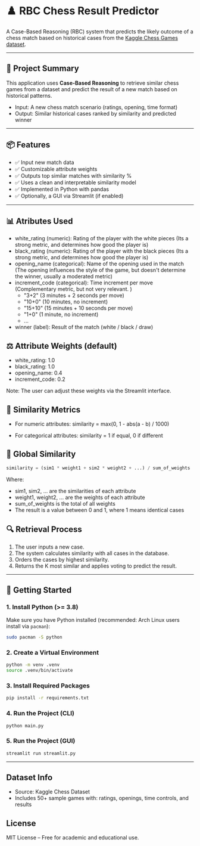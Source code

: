 # ♟️ RBC Chess Result Predictor

A Case-Based Reasoning (RBC) system that predicts the likely outcome of a chess match based on historical cases from the [Kaggle Chess Games dataset](https://www.kaggle.com/datasets/datasnaek/chess/data).

---

## 🧠 Project Summary

This application uses **Case-Based Reasoning** to retrieve similar chess games from a dataset and predict the result of a new match based on historical patterns.

- Input: A new chess match scenario (ratings, opening, time format)
- Output: Similar historical cases ranked by similarity and predicted winner

---

## 📦 Features

- ✅ Input new match data
- ✅ Customizable attribute weights
- ✅ Outputs top similar matches with similarity %
- ✅ Uses a clean and interpretable similarity model
- ✅ Implemented in Python with pandas
- ✅ Optionally, a GUI via Streamlit (if enabled)

---

## 📊 Atributes Used

- white_rating (numeric): Rating of the player with the white pieces (Its a strong metric, and determines how good the player is)
- black_rating (numeric): Rating of the player with the black pieces (Its a strong metric, and determines how good the player is)
- opening_name (categorical): Name of the opening used in the match (The opening influences the style of the game, but doesn't determine the winner, usually a moderated metric)
- increment_code (categorical): Time increment per move (Complementary metric, but not very relevant. )
  - "3+2" (3 minutes + 2 seconds per move)
  - "10+0" (10 minutes, no increment)
  - "15+10" (15 minutes + 10 seconds per move)
  - "1+0" (1 minute, no increment)
  - ...
- winner (label): Result of the match (white / black / draw)

## ⚖️ Attribute Weights (default)

- white_rating: 1.0
- black_rating: 1.0
- opening_name: 0.4
- increment_code: 0.2

Note: The user can adjust these weights via the Streamlit interface.

## 📐 Similarity Metrics

- For numeric attributes:
  similarity = max(0, 1 - abs(a - b) / 1000)

- For categorical attributes:
  similarity = 1 if equal, 0 if different

## 🧮 Global Similarity

```python
similarity = (sim1 * weight1 + sim2 * weight2 + ...) / sum_of_weights
```

Where:

- sim1, sim2, ... are the similarities of each attribute
- weight1, weight2, ... are the weights of each attribute
- sum_of_weights is the total of all weights
- The result is a value between 0 and 1, where 1 means identical cases

## 🔍 Retrieval Process

1. The user inputs a new case.
2. The system calculates similarity with all cases in the database.
3. Orders the cases by highest similarity.
4. Returns the K most similar and applies voting to predict the result.

---

## 🚀 Getting Started

### 1. Install Python (>= 3.8)

Make sure you have Python installed (recommended: Arch Linux users install via `pacman`):

```bash
sudo pacman -S python
```

### 2. Create a Virtual Environment

```bash
python -m venv .venv
source .venv/bin/activate
```

### 3. Install Required Packages

```bash
pip install -r requirements.txt
```

### 4. Run the Project (CLI)

```bash
python main.py
```

### 5. Run the Project (GUI)

```bash
streamlit run streamlit.py
```

---

## Dataset Info

- Source: Kaggle Chess Dataset
- Includes 50+ sample games with: ratings, openings, time controls, and results

## License

MIT License – Free for academic and educational use.
